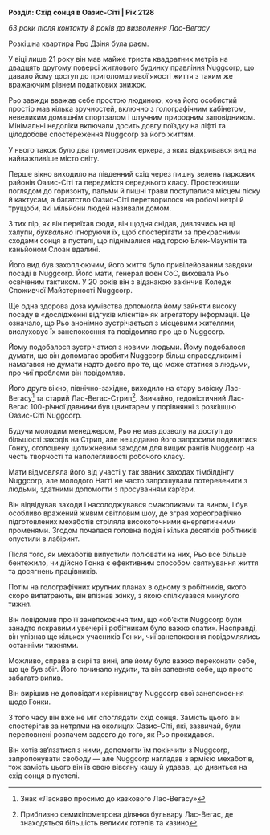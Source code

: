 ---
---

**Розділ: Схід сонця в Оазис-Сіті | Рік 2128**

_63 роки після контакту_ 
_8 років до визволення Лас-Вегасу_ 

Розкішна квартира Рьо Дзіня була раєм. 

У віці лише 21 року він мав майже триста квадратних метрів на двадцять другому поверсі житлового будинку правління Nuggcorp, що давало йому доступ до приголомшливої якості життя з таким же вражаючим рівнем податкових знижок.

Рьо завжди вважав себе простою людиною, хоча його особистий простір мав кілька зручностей, включно з голографічним кабінетом, невеликим домашнім спортзалом і штучним природним заповідником. Мінімальні недоліки включали досить довгу поїздку на ліфті та цілодобове спостереження Nuggcorp за його життям.

У нього також було два триметрових еркера, з яких відкривався вид на найважливіше місто світу.

Перше вікно виходило на південний схід через пишну зелень паркових районів Оазис-Сіті та передмістя середнього класу. Простеживши поглядом до горизонту, пальми й пишні трави поступалися місцем піску й кактусам, а багатство Оазис-Сіті перетворилося на робочі нетрі й трущоби, які мільйони людей називали домом.

З тих пір, як він переїхав сюди, він щодня снідав, дивлячись на ці халупи, _буквально_ ігноруючи їх, щоб спостерігати за прекрасними сходами сонця в пустелі, що піднімалися над горою Блек-Маунтін та каньйоном Слоан вдалині.

Його вид був захоплюючим, його життя було привілейованим завдяки посаді в Nuggcorp. Його мати, генерал воєн CoC, виховала Рьо освіченим тактиком. У 20 років він з відзнакою закінчив Коледж Споживчої Майстерності Nuggcorp.

Ще одна здорова доза кумівства допомогла йому зайняти високу посаду в «дослідженні відгуків клієнтів» як агрегатору інформації. Це означало, що Рьо анонімно зустрічається з місцевими жителями, вислуховує їх занепокоєння та повідомляє про це в Nuggcorp.

Йому подобалося зустрічатися з новими людьми. Йому подобалося думати, що він допомагає зробити Nuggcorp більш справедливим і намагався не думати надто довго про те, що може статися з людьми, про чиї проблеми він повідомляв.

Його друге вікно, північно-західне, виходило на стару вивіску Лас-Вегасу[^1] та старий Лас-Вегас-Стрип[^2]. Звичайно, гедоністичний Лас-Вегас 100-річної давнини був цвинтарем у порівнянні з розкішшю Оазис-Сіті Nuggcorp.

[^1]: Знак «Ласкаво просимо до казкового Лас-Вегасу»
[^2]: Приблизно семикілометрова ділянка бульвару Лас-Вегас, де знаходяться більшість великих готелів та казино

Будучи молодим менеджером, Рьо не мав дозволу на доступ до більшості заходів на Стрип, але нещодавно його запросили подивитися Гонку, оголошену щотижневим заходом для вищих рангів Nuggcorp на честь творчості та наполегливості робочого класу.

Мати відмовляла його від участі у так званих заходах тімбілдінгу Nuggcorp, але молодого Наґґі не часто запрошували потеревенити з людьми, здатними допомогти з просуванням кар‘єри.

Він відвідував заходи і насолоджувався смаколиками та вином, і був особливо вражений живим світловим шоу, де зграя хореографічно підготовлених мехаботів стріляла високоточними енергетичними променями. Згодом почалася головна подія і кілька десятків робітників опустили в лабіринт.

Після того, як мехаботів випустили полювати на них, Рьо все більше бентежило, чи дійсно Гонка є ефективним способом святкування життя та досягнень працівників.

Потім на голографічних крупних планах в одному з робітників, якого скоро випатрають, він впізнав жінку, з якою спілкувався минулого тижня.

Він повідомив про її занепокоєння тим, що «об’єкти Nuggcorp були занадто яскравими увечері і робітникам було важко спати».  Насправді, він упізнав ще кількох учасників Гонки, чиї занепокоєння повідомлялись останніми тижнями.

Можливо, справа в сирі та вині, але йому було важко переконати себе, що це був збіг. Його починало нудити, та він запевняв себе, що просто забагато випив.

Він вирішив не доповідати керівництву Nuggcorp свої занепокоєння щодо Гонки.

З того часу він вже не міг споглядати схід сонця. Замість цього він спостерігав за нетрями на околицях Оазис-Сіті, які, зазвичай, були переповнені розпачем задовго до того, як Рьо прокидався.

Він хотів зв‘язатися з ними, допомогти їм покінчити з Nuggcorp, запропонувати свободу — але Nuggcorp нагладав з армією мехаботів, тож замість цього він їв свою вівсяну кашу й удавав, що дивиться на схід сонця в пустелі.
